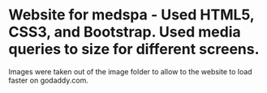 # Website for medspa - Used HTML5, CSS3, and Bootstrap. Used media queries to size for different screens.
Images were taken out of the image folder to allow to the website to load faster on godaddy.com.